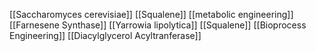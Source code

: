 [[Saccharomyces cerevisiae]]
[[Squalene]]
[[metabolic engineering]]
[[Farnesene Synthase]]
[[Yarrowia lipolytica]]
[[Squalene]]
[[Bioprocess Engineering]]
[[Diacylglycerol Acyltranferase]]
